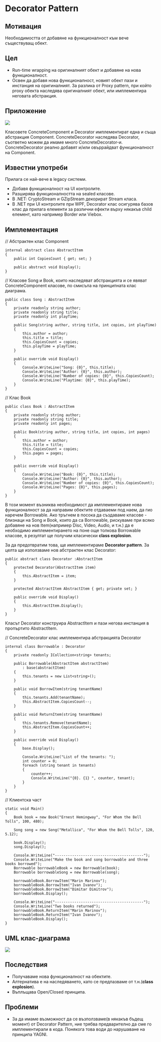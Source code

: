 # Decorator Pattern

## Мотивация

Необходимостта от добавяне на функционалност към вече съществуващ обект.

## Цел

* Run-time wrapping на оригиналният обект и добавяне на нова функционалност.
* Освен да добавя нова функционалност, новият обект пази и инстанция на оригиналният. За разлика от Proxy pattern, при който proxy обекта наследява оригиналният обект, или имплементира неговата абстракция.


## Приложение

![](decorator.png)

Класовете ConcreteComponent и Decorator имплементират една и съща абстракция Component. ConcreteDecorator наследява Decorator, съответно можем да имаме много ConcreteDecorator-и. ConcreteDecorator реално добавят и/или овъррайдват функционалност на Component.


## Известни употреби
Прилага се най-вече в legacy системи.
* Добавя функционалност на UI контролите.
* Разширява функционалността на sealed класове.
* В .NET: CryptoStream и GZipStream декорират Stream класа.
* В .NET при UI контролите при WPF, Decorator клас осигурява базов клас да прилага елементи за различни ефекти върху някакъв child елемент, като например Border или Viebox.

## Имплементация

// Абстрактен клас Component

    internal abstract class AbstractItem
    {
        public int CopiesCount { get; set; }

        public abstract void Display();
    }

// Класове Song и Book, които наследяват абстракцията и се явяват ConcreteComponent класове, по смисъла на принципната клас диаграма.

	public class Song : AbstractItem
    {
        private readonly string author;
        private readonly string title;
        private readonly int playTime;

        public Song(string author, string title, int copies, int playTime)
        {
            this.author = author;
            this.title = title;
            this.CopiesCount = copies;
            this.playTime = playTime;
        }

        public override void Display()
        {
            Console.WriteLine("Song: {0}", this.title);
            Console.WriteLine("Author: {0}", this.author);
            Console.WriteLine("Number of copies: {0}", this.CopiesCount);
            Console.WriteLine("Playtime: {0}", this.playTime);
        }
    }

// Клас Book

	public class Book : AbstractItem
    {
        private readonly string author;
        private readonly string title;
        private readonly int pages;

        public Book(string author, string title, int copies, int pages)
        {
            this.author = author;
            this.title = title;
            this.CopiesCount = copies;
            this.pages = pages;
        }

        public override void Display()
        {
            Console.WriteLine("Book: {0}", this.title);
            Console.WriteLine("Author: {0}", this.author);
            Console.WriteLine("Number of copies: {0}", this.CopiesCount);
            Console.WriteLine("Pages: {0}", this.pages);
        }
    }

В този момент възниква необходимост да имплементираме нова функционалност за да направим обектите отдаваеми под наем, да гио наречем Borrowable. Ако тръгнем в посока да създаваме класове - близнаци на Song и Book, които да са Borrowable, рискуваме при всяко добавяне на нов Item(например Disc, Video, Audio, и т.н.) да е необходимо имплементирането на поне още толкова Borrowable класове, в резултат ще получим класически **class explosion**.

За да предотвратим това, ще имплементираме **Decorator pattern**. За целта ще използваме нов абстрактен клас Decorator:

	public abstract class Decorator :AbstractItem
    {
        protected Decorator(AbstractItem item)
        {
            this.AbstractItem = item;
        }

        protected AbstractItem AbstractItem { get; private set; }

        public override void Display()
        {
            this.AbstractItem.Display();
        }
    }

Класът Decorator конструира AbstractItem и пази негова инстанция в пропъртито AbstractItem.

// ConcreteDecorator клас имплементира абстракцията Decorator

	internal class Borrowable : Decorator
    {
        private readonly ICollection<string> tenants;

        public Borrowable(AbstractItem abstractItem)
            : base(abstractItem)
        {
            this.tenants = new List<string>();
        }

        public void BorrowItem(string tenantName)
        {
            this.tenants.Add(tenantName);
            this.AbstractItem.CopiesCount--;
        }

        public void ReturnItem(string tenantName)
        {
            this.tenants.Remove(tenantName);
            this.AbstractItem.CopiesCount++;
        }

        public override void Display()
        {
            base.Display();

            Console.WriteLine("List of the tenants: ");
            int counter = 0;
            foreach (string tenant in tenants)
            {
                counter++;
                Console.WriteLine("{0}. {1} ", counter, tenant);
            }
        }
    }

// Клиентска част

    static void Main()
    {
        Book book = new Book("Ernest Hemingway", "For Whom the Bell Tolls", 100, 480);

        Song song = new Song("Metallica", "For Whom the Bell Tolls", 120, 5.12);

        book.Display();
        song.Display();

        Console.WriteLine("-----------------------------------------");
        Console.WriteLine("Make the book and song borrowable and three books borrowed");
        Borrowable borrowableBook = new Borrowable(book);
        Borrowable borrowableSong = new Borrowable(song);

        borrowableBook.BorrowItem("Marin Marinov");
        borrowableBook.BorrowItem("Ivan Ivanov");
        borrowableBook.BorrowItem("Dimitar Dimitrov");
        borrowableBook.Display();

        Console.WriteLine("-----------------------------------------");
        Console.WriteLine("Two books returned");
        borrowableBook.ReturnItem("Marin Marinov");
        borrowableBook.ReturnItem("Ivan Ivanov");
        borrowableBook.Display();         
    }

## UML клас-диаграма

![](decoratorclassdiagram.png)

## Последствия
* Получаваме нова функционалност на обектите.
* Алтернатива е на наследяването, като се предпазваме от т.н.(**class explosion**).
* Въплъщава Open/Closed принципа.

## Проблеми
* За да имаме възможност да се възползваме(в някакъв бъдещ момент) от Decorator Pattern, ние трябва предварително да сме го имплементирали в кода. Понякога това води до нарушаване на принципа YAGNI.


